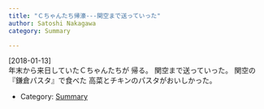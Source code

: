 ```yaml
---
title: "Ｃちゃんたち帰濠---関空まで送っていった"
author: Satoshi Nakagawa
category: Summary

---
```


[2018-01-13]  
 年末から来日していたＣちゃんたちが
帰る。
関空まで送っていった。
関空の『鎌倉パスタ』で食べた
高菜とチキンのパスタがおいしかった。

- Category: [Summary](categories.html#Summary)


